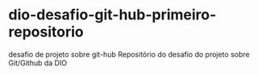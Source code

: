 # dio-desafio-git-hub-primeiro-repositorio
desafio de projeto sobre git-hub
Repositório do desafio do projeto sobre Git/Github da DIO
